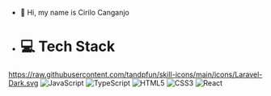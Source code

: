 - 👋 Hi, my name is Cirilo Canganjo
- # 💻 Tech Stack

https://raw.githubusercontent.com/tandpfun/skill-icons/main/icons/Laravel-Dark.svg
![JavaScript](https://img.shields.io/badge/javascript-%23323330.svg?style=for-the-badge&logo=javascript&logoColor=%23F7DF1E) ![TypeScript](https://img.shields.io/badge/typescript-%23007ACC.svg?style=for-the-badge&logo=typescript&logoColor=white) ![HTML5](https://img.shields.io/badge/html5-%23E34F26.svg?style=for-the-badge&logo=html5&logoColor=white) ![CSS3](https://img.shields.io/badge/css3-%231572B6.svg?style=for-the-badge&logo=css3&logoColor=white) ![React](https://img.shields.io/badge/vuejs-%2335495e.svg?style=for-the-badge&logo=vuedotjs&logoColor=%234FC08D) 
